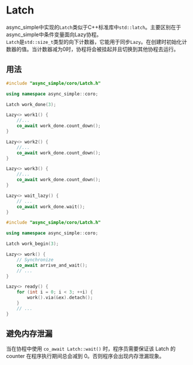 # Latch

async_simple中实现的`Latch`类似于C++标准库中`std::latch`。主要区别在于async_simple中条件变量面向Lazy协程。  
`Latch`是`std::size_t`类型的向下计数器，它能用于同步`Lazy`。在创建时初始化计数器的值。当计数器减为0时，协程将会被挂起并且切换到其他协程去运行。

## 用法
```cpp
#include "async_simple/coro/Latch.h"

using namespace async_simple::coro;

Latch work_done(3);

Lazy<> work1() {
    //...
    co_await work_done.count_down();
}

Lazy<> work2() {
    //...
    co_await work_done.count_down();
}

Lazy<> work3() {
    //...
    co_await work_done.count_down();
}

Lazy<> wait_lazy() {
    // ...
    co_await work_done.wait();
}

```

```cpp
#include "async_simple/coro/Latch.h"

using namespace async_simple::coro;

Latch work_begin(3);

Lazy<> work() {
    // Synchronize
    co_await arrive_and_wait();
    // ...
}

Lazy<> ready() {
    for (int i = 0; i < 3; ++i) {
        work().via(&ex).detach();
    }
    // ...
}
```

## 避免内存泄漏

当在协程中使用 `co_await Latch::wait()` 时，程序员需要保证该 Latch 的 counter 在程序执行期间总会减到 0。否则程序会出现内存泄漏现象。